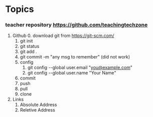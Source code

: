 # Topics
### teacher repository https://github.com/teachingtechzone
1. Github
    0. download git from https://git-scm.com/
    1. git init
    2. git status
    3. git add .
    4. git commit -m "any msg to remember" (did not work)
    2. config
        1. git config --global user.email "you@example.com"
        2. git config --global user.name "Your Name"
    3. commit
    4. push
    5. pull
    6. clone
1. Links
    1. Absolute Address
    2. Reletive Address